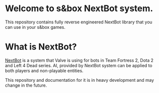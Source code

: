# Welcome to s&box NextBot system.

This repository contains fully reverse engineered NextBot library that you can use in your s&box games. 

# What is NextBot?

[NextBot](https://developer.valvesoftware.com/wiki/NextBot) is a system that Valve is using for bots in Team Fortress 2, Dota 2 and Left 4 Dead series. AI, provided by NextBot system can be applied to both players and non-playable entities. 

This repository and documentation for it is in heavy development and may change in the future.
